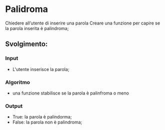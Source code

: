 # Palidroma

Chiedere all’utente di inserire una parola
Creare una funzione per capire se la parola inserita è palindroma;

## Svolgimento:

### Input
- L'utente inserisce la parola;

### Algoritmo
- una funzione stabilisce se la parola è palinfroma o meno

### Output

- True: la parola è palindorma;
- False: la parola non è palindroma;
